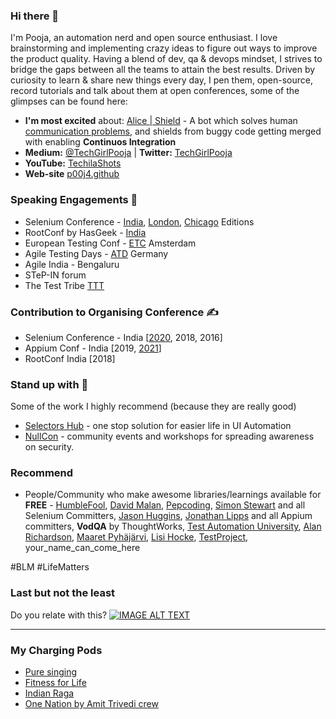 ### Hi there 👋
I'm Pooja, an automation nerd and open source enthusiast. I love brainstorming and implementing crazy ideas to figure out ways to improve the product quality. Having a blend of dev, qa & devops mindset, I strives to bridge the gaps between all the teams to attain the best results.
Driven by curiosity to learn & share new things every day, I pen them, open-source, record tutorials and talk about them at open conferences, some of the glimpses can be found here:

- **I'm most excited** about: [Alice | Shield](https://github.com/p00j4/alice) - A bot which solves human [communication problems](https://youtu.be/5DtnB2MKMkg?t=163), and shields from buggy code getting merged with enabling **Continuos Integration**
- **Medium:**  [@TechGirlPooja](https://medium.com/@TechGirlPooja) | **Twitter:** [TechGirlPooja](https://www.twitter.com/TechGirlPooja)
- **YouTube:** [TechilaShots](https://www.youtube.com/c/TechilaShots/playlists)
- **Web-site** [p00j4.github](p00j4.github.io)


### Speaking Engagements 🎤
- Selenium Conference - [India](https://2018.seleniumconf.in/#anchor-speakers), [London](https://2016.seleniumconf.co.uk/sessions), [Chicago](https://www.seleniumconf.us/talks#pooja-shah) Editions
- RootConf by HasGeek - [India](https://hasgeek.com/rootconf/2018/schedule/dealing-with-legacy-systems-q-a-session-with-pooja-shah-kashif-razzaqui-and-vivek-sridhar-9WtYXsn4SfAJjfR2LDwP1E)
- European Testing Conf - [ETC](https://europeantestingconference.eu/2018/speakers/) Amsterdam
- Agile Testing Days - [ATD](https://p00j4.github.io/#where_i_am) Germany
- Agile India - Bengaluru
- STeP-IN forum
- The Test Tribe [TTT](https://www.thetesttribe.com/testflix/)

### Contribution to Organising Conference ✍️
- Selenium Conference - India [[2020](https://confengine.com/conferences/selenium-conf-2020/program-committee), 2018, 2016]
- Appium Conf - India [2019, [2021](https://confengine.com/conferences/appium-conf-2021/program-committee)]
- RootConf India [2018]

### Stand up with 🙌
Some of the work I highly recommend (because they are really good)
- [Selectors Hub](https://www.selectorshub.com/) - one stop solution for easier life in UI Automation
- [NullCon](https://null.community/chapters/1-bangalore)  - community events and workshops for spreading awareness on security. 

### Recommend 
- People/Community who make awesome libraries/learnings available for **FREE** - [HumbleFool](https://twitter.com/harsha_s), [David Malan](https://twitter.com/davidjmalan), [Pepcoding](https://www.youtube.com/channel/UC7rNzgC2fEBVpb-q_acpsmw), [Simon Stewart](https://twitter.com/shs96c) and all Selenium Committers, [Jason Huggins](https://twitter.com/hugs), [Jonathan Lipps](https://twitter.com/jlipps) and all Appium committers, **VodQA** by ThoughtWorks, [Test Automation University](https://testautomationu.applitools.com/), [Alan Richardson](https://twitter.com/eviltester), [Maaret Pyhäjärvi](https://twitter.com/maaretp), [Lisi Hocke](https://twitter.com/lisihocke), [TestProject](https://testproject.io/), your_name_can_come_here

#BLM #LifeMatters 

### Last but not the least
Do you relate with this?
[![IMAGE ALT TEXT](https://user-images.githubusercontent.com/6470509/89036423-48326100-d35a-11ea-84d0-d2e5526af183.png)](https://youtu.be/5DtnB2MKMkg?t=164 "Automation beyond tests")

-------------

### My Charging Pods

- [Pure singing](https://www.youtube.com/channel/UCKqysqREYJzPMlK5GHduySQ)
- [Fitness for Life](https://www.youtube.com/c/fitbeat)
- [Indian Raga](https://www.youtube.com/user/indianragaproject)
- [One Nation by Amit Trivedi crew](https://www.youtube.com/watch?v=PFW6fHmYcdM)

<!--
**p00j4/p00j4** is a ✨ _special_ ✨ repository because its `README.md` (this file) appears on your GitHub profile.

Here are some ideas to get you started:

- 🔭 I’m currently working on ...
- 🌱 I’m currently learning ...
- 👯 I’m looking to collaborate on ...
- 🤔 I’m looking for help with ...
- 💬 Ask me about ...
- 📫 How to reach me: ...
- 😄 Pronouns: ...
- ⚡ Fun fact: ...
-->
